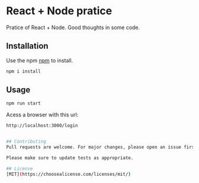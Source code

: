 # React + Node pratice

Pratice of React + Node. Good thoughts in some code.

## Installation

Use the npm [npm](https://www.npmjs.com/) to install.

```bash
npm i install
```

## Usage

```bash
npm run start
```

Acess a browser with this url:

```bash
http://localhost:3000/login


## Contributing
Pull requests are welcome. For major changes, please open an issue first to discuss what you would like to change.

Please make sure to update tests as appropriate.

## License
[MIT](https://choosealicense.com/licenses/mit/)
```
